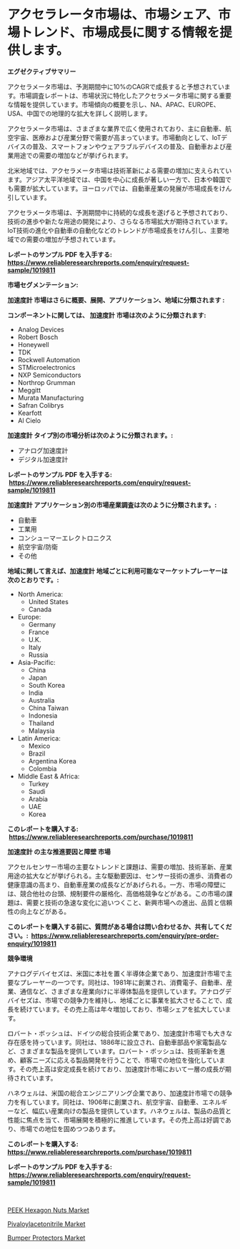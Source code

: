 <p><h1>アクセラレータ市場は、市場シェア、市場トレンド、市場成長に関する情報を提供します。</h1></p><p><strong>エグゼクティブサマリー</strong></p>
<p><p>アクセラメータ市場は、予測期間中に10%のCAGRで成長すると予想されています。市場調査レポートは、市場状況に特化したアクセラメータ市場に関する重要な情報を提供しています。市場傾向の概要を示し、NA、APAC、EUROPE、USA、中国での地理的な拡大を詳しく説明します。</p><p>アクセラメータ市場は、さまざまな業界で広く使用されており、主に自動車、航空宇宙、医療および産業分野で需要が高まっています。市場動向として、IoTデバイスの普及、スマートフォンやウェアラブルデバイスの普及、自動車および産業用途での需要の増加などが挙げられます。</p><p>北米地域では、アクセラメータ市場は技術革新による需要の増加に支えられています。アジア太平洋地域では、中国を中心に成長が著しい一方で、日本や韓国でも需要が拡大しています。ヨーロッパでは、自動車産業の発展が市場成長をけん引しています。</p><p>アクセラメータ市場は、予測期間中に持続的な成長を遂げると予想されており、技術の進歩や新たな用途の開発により、さらなる市場拡大が期待されています。IoT技術の進化や自動車の自動化などのトレンドが市場成長をけん引し、主要地域での需要の増加が予想されています。</p></p>
<p><strong>レポートのサンプル PDF を入手する: <a href="https://www.reliableresearchreports.com/enquiry/request-sample/1019811">https://www.reliableresearchreports.com/enquiry/request-sample/1019811</a></strong></p>
<p><strong>市場セグメンテーション:</strong></p>
<p><strong> 加速度計 市場はさらに概要、展開、アプリケーション、地域に分類されます :</strong></p>
<p><strong>コンポーネントに関しては、 加速度計 市場は次のように分類されます: &nbsp;</strong></p>
<p><ul><li>Analog Devices</li><li>Robert Bosch</li><li>Honeywell</li><li>TDK</li><li>Rockwell Automation</li><li>STMicroelectronics</li><li>NXP Semiconductors</li><li>Northrop Grumman</li><li>Meggitt</li><li>Murata Manufacturing</li><li>Safran Colibrys</li><li>Kearfott</li><li>Al Cielo</li></ul></p>
<p><strong> 加速度計 タイプ別の市場分析は次のように分類されます。:</strong></p>
<p><ul><li>アナログ加速度計</li><li>デジタル加速度計</li></ul></p>
<p><strong>レポートのサンプル PDF を入手する: &nbsp;<a href="https://www.reliableresearchreports.com/enquiry/request-sample/1019811">https://www.reliableresearchreports.com/enquiry/request-sample/1019811</a></strong></p>
<p><strong> 加速度計 アプリケーション別の市場産業調査は次のように分類されます。:</strong></p>
<p><ul><li>自動車</li><li>工業用</li><li>コンシューマーエレクトロニクス</li><li>航空宇宙/防衛</li><li>その他</li></ul></p>
<p><strong>地域に関して言えば、加速度計 地域ごとに利用可能なマーケットプレーヤーは次のとおりです。:</strong></p>
<p><ul>
    <li>
        North America:
        <ul>
            <li>United States</li>
            <li>Canada</li>
        </ul>
    </li>
    <li>
        Europe:
        <ul>
            <li>Germany</li>
            <li>France</li>
            <li>U.K.</li>
            <li>Italy</li>
            <li>Russia</li>
        </ul>
    </li>
    <li>
        Asia-Pacific:
        <ul>
            <li>China</li>
            <li>Japan</li>
            <li>South Korea</li>
            <li>India</li>
            <li>Australia</li>
            <li>China Taiwan</li>
            <li>Indonesia</li>
            <li>Thailand</li>
            <li>Malaysia</li>
        </ul>
    </li>
    <li>
        Latin America:
        <ul>
            <li>Mexico</li>
            <li>Brazil</li>
            <li>Argentina Korea</li>
            <li>Colombia</li>
        </ul>
    </li>
    <li>
        Middle East & Africa:
        <ul>
            <li>Turkey</li>
            <li>Saudi</li>
            <li>Arabia</li>
            <li>UAE</li>
            <li>Korea</li>
        </ul>
    </li>
    </ul></p>
<p><strong>このレポートを購入する: &nbsp;<a href="https://www.reliableresearchreports.com/purchase/1019811">https://www.reliableresearchreports.com/purchase/1019811</a></strong></p>
<p><strong>加速度計 の主な推進要因と障壁 市場</strong></p>
<p><p>アクセルセンサー市場の主要なトレンドと課題は、需要の増加、技術革新、産業用途の拡大などが挙げられる。主な駆動要因は、センサー技術の進歩、消費者の健康意識の高まり、自動車産業の成長などがあげられる。一方、市場の障壁には、競合他社の台頭、規制要件の厳格化、高価格競争などがある。この市場の課題は、需要と技術の急速な変化に追いつくこと、新興市場への進出、品質と信頼性の向上などがある。</p></p>
<p><strong>このレポートを購入する前に、質問がある場合は問い合わせるか、共有してください。:&nbsp; <a href="https://www.reliableresearchreports.com/enquiry/pre-order-enquiry/1019811">https://www.reliableresearchreports.com/enquiry/pre-order-enquiry/1019811</a></strong></p>
<p><strong>競争環境</strong></p>
<p><p>アナログデバイセズは、米国に本社を置く半導体企業であり、加速度計市場で主要なプレーヤーの一つです。同社は、1981年に創業され、消費電子、自動車、産業、通信など、さまざまな産業向けに半導体製品を提供しています。アナログデバイセズは、市場での競争力を維持し、地域ごとに事業を拡大させることで、成長を続けています。その売上高は年々増加しており、市場シェアを拡大しています。</p><p>ロバート・ボッシュは、ドイツの総合技術企業であり、加速度計市場でも大きな存在感を持っています。同社は、1886年に設立され、自動車部品や家電製品など、さまざまな製品を提供しています。ロバート・ボッシュは、技術革新を進め、顧客ニーズに応える製品開発を行うことで、市場での地位を強化しています。その売上高は安定成長を続けており、加速度計市場において一層の成長が期待されています。</p><p>ハネウェルは、米国の総合エンジニアリング企業であり、加速度計市場での競争力を有しています。同社は、1906年に創業され、航空宇宙、自動車、エネルギーなど、幅広い産業向けの製品を提供しています。ハネウェルは、製品の品質と性能に焦点を当て、市場展開を積極的に推進しています。その売上高は好調であり、市場での地位を固めつつあります。</p></p>
<p><strong>このレポートを購入する: &nbsp; <a href="https://www.reliableresearchreports.com/purchase/1019811">https://www.reliableresearchreports.com/purchase/1019811</a></strong></p>
<p><strong>レポートのサンプル PDF を入手する: &nbsp;<a href="https://www.reliableresearchreports.com/enquiry/request-sample/1019811">https://www.reliableresearchreports.com/enquiry/request-sample/1019811</a></strong><strong></strong></p>
<p>&nbsp;</p>
<p><p><a href="https://view.publitas.com/reportprime-1/peek-hexagon-nuts-market-size-growth-and-forecast-from-2023-2030/">PEEK Hexagon Nuts Market</a></p><p><a href="https://github.com/Hazelklievgspy6vdcsmu106w/Market-Research-Report-List-1/blob/main/pivaloylacetonitrile-market.md">Pivaloylacetonitrile Market</a></p><p><a href="https://view.publitas.com/reportprime-1/bumper-protectors-market-size-market-share-and-global-market-analysis-report-2023-2030/">Bumper Protectors Market</a></p></p>